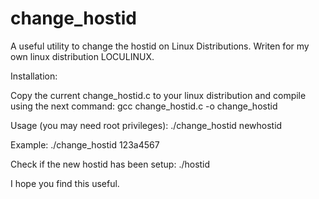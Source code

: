 change_hostid
=============

A useful utility to change the hostid on Linux Distributions. Writen for my own linux distribution LOCULINUX.

Installation:

Copy the current change_hostid.c to your linux distribution and compile using the next command: gcc change_hostid.c -o change_hostid

Usage (you may need root privileges):
./change_hostid newhostid

Example:
./change_hostid 123a4567

Check if the new hostid has been setup:
./hostid

I hope you find this useful.
